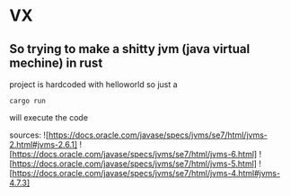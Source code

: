 # VX

## So trying to make a shitty jvm (java virtual mechine) in rust

project is hardcoded with helloworld so just a 
```
cargo run
```
will execute the code



sources:
![https://docs.oracle.com/javase/specs/jvms/se7/html/jvms-2.html#jvms-2.6.1]
![https://docs.oracle.com/javase/specs/jvms/se7/html/jvms-6.html]
![https://docs.oracle.com/javase/specs/jvms/se7/html/jvms-5.html]
![https://docs.oracle.com/javase/specs/jvms/se7/html/jvms-4.html#jvms-4.7.3]